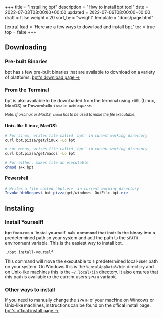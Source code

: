 +++
title = "Installing bpt"
description = "How to install bpt tool"
date = 2022-07-03T08:00:00+00:00
updated = 2022-07-06T08:00:00+00:00
draft = false
weight = 20
sort_by = "weight"
template = "docs/page.html"

[extra]
lead = 'Here are a few ways to download and install bpt.'
toc = true
top = false
+++

## Downloading

### Pre-built Binaries

bpt has a few pre-built binaries that are available to download on a variety of platforms. [bpt's download page →](https://bpt.pizza/downloads/)

### From the Terminal

bpt is also available to be downloaded from the terminal using `cURL` (Linux, MacOS) or Powershells `Invoke-WebRequest`.

<sup>_Note: If on Linux or MacOS, `chmod` has to be used to make the file executable._</sup>

#### Unix-like (Linux, MacOS)

```sh
# For Linux, writes file called `bpt` in curent working directory
curl bpt.pizza/get/linux -Lo bpt

# For MacOS, writes file called `bpt` in curent working directory
curl bpt.pizza/get/macos -Lo bpt

# For either, makes file an executable
chmod a+x bpt
```

#### Powershell

```powershell
# Writes a file called `bpt.exe` in current working directory
Invoke-WebRequest bpt.pizza/get/windows -OutFile bpt.exe
```

## Installing

### Install Yourself!

bpt features a 'install yourself' sub-command that installs the binary into a predetermined path on your system and add the path to the `$PATH` environment variable. This is the easiest way to install bpt.

```sh
./bpt install-yourself
```

This command will move the executable to a predetermined local-user path on your system. On Windows this is the `%LocalAppData%/bin` directory and on Unix-like machines this is the `~/.local/bin` directory. It also ensures that this path is available to the current users `$PATH` variable.

### Other ways to install

If you need to manually change the `$PATH` of your machine on Windows or Unix-like machines, instructions can be found on the offical install page. [bpt's offical install page →](https://bpt.pizza/docs/latest/tut/install.html#easy-mode-install-yourself)
